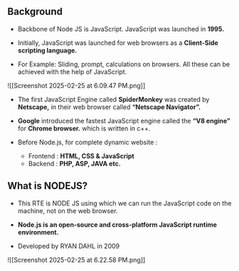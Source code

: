 

##   Background

* Backbone of Node JS is JavaScript. JavaScript was launched in **1995.**

* Initially, JavaScript was launched for web browsers as a **Client-Side scripting language.**
* For Example: Sliding, prompt, calculations on browsers. All these can be achieved with the help of JavaScript.

![[Screenshot 2025-02-25 at 6.09.47 PM.png]]

- The first JavaScript Engine called **SpiderMonkey** was created by **Netscape,** in their web browser called **“Netscape Navigator”.**


- **Google** introduced the fastest JavaScript engine called the **“V8 engine”** for **Chrome browser.** which is written in c++.

- Before Node.js, for complete dynamic website : 
	- Frontend : **HTML, CSS & JavaScript** 
	- Backend : **PHP, ASP, JAVA etc.**
## What is NODEJS?

- This RTE is NODE JS using which we can run the JavaScript code on the machine, not on the web browser.

- **Node.js is an open-source and cross-platform JavaScript runtime environment.**
- Developed by RYAN DAHL in 2009 
 
![[Screenshot 2025-02-25 at 6.22.58 PM.png]]
